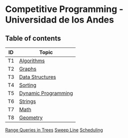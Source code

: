 # Competitive Programming - Universidad de los Andes


## Table of contents

 ID| Topic| 
--------|-------------------
T1| [Algorithms](Algorithms.md)
T2| [Graphs](Graphs.md)
T3| [Data Structures](DataStructures.md)
T4| [Sorting](Sorting.md)
T5| [Dynamic Programming](DynamicProgramming.md)
T6| [Strings](Strings.md)
T7| [Math](Math.md)
T8| [Geometry](Geometry.md)



[Range Queries in Trees](RangeQueries.md)
[Sweep Line](SweepLine.md)
[Scheduling](Scheduling.md)
